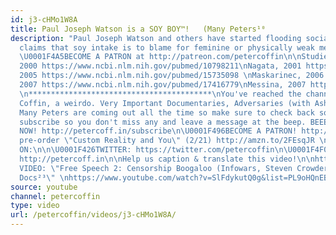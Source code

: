 ```yaml
---
id: j3-cHMo1W8A
title: Paul Joseph Watson is a SOY BOY™!   (Many Peters¹⁰
description: "Paul Joseph Watson and others have started flooding social media with
  claims that soy intake is to blame for feminine or physically weak men in society.
  \U0001F4A5BECOME A PATRON at http://patreon.com/petercoffin\n\nStudies:\nNagata,
  2000 https://www.ncbi.nlm.nih.gov/pubmed/10798211\nNagata, 2001 https://www.ncbi.nlm.nih.gov/pubmed/11303585\nDillingham,
  2005 https://www.ncbi.nlm.nih.gov/pubmed/15735098 \nMaskarinec, 2006 https://www.ncbi.nlm.nih.gov/pubmed/16775579\nGoodin,
  2007 https://www.ncbi.nlm.nih.gov/pubmed/17416779\nMessina, 2007 https://www.ncbi.nlm.nih.gov/pubmed/18187432\n
  \n*****************************************\nYou've reached the channel of Peter
  Coffin, a weirdo. Very Important Documentaries, Adversaries (with Ashleigh!) and
  Many Peters are coming out all the time so make sure to check back soon. Please
  subscribe so you don't miss any and leave a message at the beep. BEEEEEEEEEP.\n\n\U0001F4FASubscribe
  NOW! http://petercoff.in/subscribe\n\U0001F496BECOME A PATRON! http://patreon.com/petercoffin\n\U0001F4D5
  pre-order \"Custom Reality and You\" (2/21) http://amzn.to/2FEsqJR \n\nFOLLOW PETER
  ON:\n\n\U0001F426TWITTER: https://twitter.com/petercoffin\n\U0001F4F0MEDIUM: https://medium.com/@petercoffin\n\U0001F4F1NOTIFICATIONS:
  http://petercoff.in\n\nHelp us caption & translate this video!\n\nhttps://amara.org/v/daFi/\n\n-~-~~-~~~-~~-~-\nNEW
  VIDEO: \"Free Speech 2: Censorship Boogaloo (Infowars, Steven Crowder) | Very Important
  Docs²³\" \nhttps://www.youtube.com/watch?v=SlFdykutQ0g&list=PL9oHQnEByWyXObkJN9YYQS9hxBjpN8RLG\n-~-~~-~~~-~~-~-"
source: youtube
channel: petercoffin
type: video
url: /petercoffin/videos/j3-cHMo1W8A/
---
```

